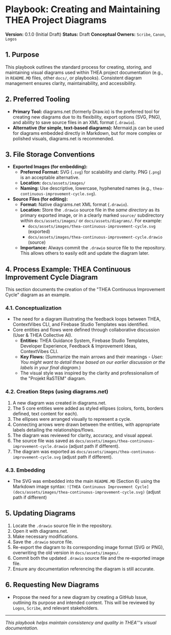 # Playbook: Creating and Maintaining THEA Project Diagrams

**Version:** 0.1.0 (Initial Draft)
**Status:** Draft
**Conceptual Owners:** `Scribe`, `Canon`, `Logos`

## 1. Purpose

This playbook outlines the standard process for creating, storing, and maintaining visual diagrams used within THEA project documentation (e.g., in `README.MD` files, other `docs/`, or playbooks). Consistent diagram management ensures clarity, maintainability, and accessibility.

## 2. Preferred Tooling

*   **Primary Tool:** diagrams.net (formerly Draw.io) is the preferred tool for creating new diagrams due to its flexibility, export options (SVG, PNG), and ability to save source files in an XML format (`.drawio`).
*   **Alternative (for simple, text-based diagrams):** Mermaid.js can be used for diagrams embedded directly in Markdown, but for more complex or polished visuals, diagrams.net is recommended.

## 3. File Storage Conventions

*   **Exported Images (for embedding):**
    *   **Preferred Format:** SVG (`.svg`) for scalability and clarity. PNG (`.png`) is an acceptable alternative.
    *   **Location:** `docs/assets/images/`
    *   **Naming:** Use descriptive, lowercase, hyphenated names (e.g., `thea-continuous-improvement-cycle.svg`).
*   **Source Files (for editing):**
    *   **Format:** Native diagrams.net XML format (`.drawio`).
    *   **Location:** Store the `.drawio` source file in the *same directory* as its primary exported image, or in a clearly marked `source/` subdirectory within `docs/assets/images/` or `docs/assets/diagrams/`. For example:
        *   `docs/assets/images/thea-continuous-improvement-cycle.svg` (exported)
        *   `docs/assets/images/thea-continuous-improvement-cycle.drawio` (source)
    *   **Importance:** Always commit the `.drawio` source file to the repository. This allows others to easily edit and update the diagram later.

## 4. Process Example: THEA Continuous Improvement Cycle Diagram

This section documents the creation of the "THEA Continuous Improvement Cycle" diagram as an example.

### 4.1. Conceptualization
*   The need for a diagram illustrating the feedback loops between THEA, ContextVibes CLI, and Firebase Studio Templates was identified.
*   Core entities and flows were defined through collaborative discussion (User & THEA Collective AI).
    *   **Entities:** THEA Guidance System, Firebase Studio Templates, Developer Experience, Feedback & Improvement Ideas, ContextVibes CLI.
    *   **Key Flows:** (Summarize the main arrows and their meanings - *User: You might want to detail these based on our earlier discussion or the labels in your final diagram.*)
    *   The visual style was inspired by the clarity and professionalism of the "Projekt RaSTEM" diagram.

### 4.2. Creation Steps (using diagrams.net)
1.  A new diagram was created in diagrams.net.
2.  The 5 core entities were added as styled ellipses (colors, fonts, borders defined, text content for each).
3.  The ellipses were arranged visually to represent a cycle.
4.  Connecting arrows were drawn between the entities, with appropriate labels detailing the relationships/flows.
5.  The diagram was reviewed for clarity, accuracy, and visual appeal.
6.  The source file was saved as `docs/assets/images/thea-continuous-improvement-cycle.drawio` (adjust path if different).
7.  The diagram was exported as `docs/assets/images/thea-continuous-improvement-cycle.svg` (adjust path if different).

### 4.3. Embedding
*   The SVG was embedded into the main `README.MD` (Section 6) using the Markdown image syntax:
    `![THEA Continuous Improvement Cycle](docs/assets/images/thea-continuous-improvement-cycle.svg)` (adjust path if different)

## 5. Updating Diagrams
1.  Locate the `.drawio` source file in the repository.
2.  Open it with diagrams.net.
3.  Make necessary modifications.
4.  Save the `.drawio` source file.
5.  Re-export the diagram to its corresponding image format (SVG or PNG), overwriting the old version in `docs/assets/images/`.
6.  Commit both the updated `.drawio` source file and the re-exported image file.
7.  Ensure any documentation referencing the diagram is still accurate.

## 6. Requesting New Diagrams
*   Propose the need for a new diagram by creating a GitHub Issue, outlining its purpose and intended content. This will be reviewed by `Logos`, `Scribe`, and relevant stakeholders.

---
*This playbook helps maintain consistency and quality in THEA'\''s visual documentation.*
